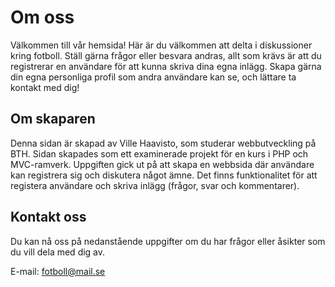 Om oss
=============
Välkommen till vår hemsida! Här är du välkommen att delta i diskussioner kring fotboll. Ställ gärna frågor eller besvara andras, allt som krävs är att du registrerar en användare för att kunna
skriva dina egna inlägg. Skapa gärna din egna personliga profil som andra användare kan se, och lättare ta kontakt med dig!

Om skaparen
-----------
Denna sidan är skapad av Ville Haavisto, som studerar webbutveckling på BTH. Sidan skapades som ett examinerade projekt för en kurs i PHP och MVC-ramverk. Uppgiften gick ut på att skapa en webbsida där användare 
kan registrera sig och diskutera något ämne. Det finns funktionalitet för att registera användare och skriva inlägg (frågor, svar och kommentarer).

Kontakt oss
-----------
Du kan nå oss på nedanstående uppgifter om du har frågor eller åsikter som du vill dela med dig av.

E-mail: fotboll@mail.se

